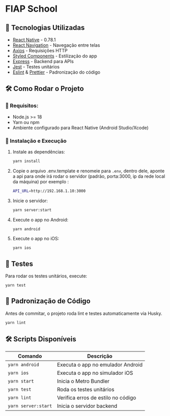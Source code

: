 # FIAP School

## 🚀 Tecnologias Utilizadas

- [React Native](https://reactnative.dev/) - 0.78.1
- [React Navigation](https://reactnavigation.org/) - Navegação entre telas
- [Axios](https://axios-http.com/) - Requisições HTTP
- [Styled Components](https://styled-components.com/) - Estilização do app
- [Express](https://expressjs.com/) - Backend para APIs
- [Jest](https://jestjs.io/) - Testes unitários
- [Eslint](https://eslint.org/) & [Prettier](https://prettier.io/) - Padronização do código

## 🛠️ Como Rodar o Projeto

### 📌 Requisitos:

- Node.js >= 18
- Yarn ou npm
- Ambiente configurado para React Native (Android Studio/Xcode)

### 🔧 Instalação e Execução


1. Instale as dependências:
   ```sh
   yarn install
   ```
2. Copie o arquivo .env.template e renomeie para `.env`, dentro dele, aponte a api para onde irá rodar o servidor (padrão, porta:3000, ip da rede local da máquina) por exemplo :
   ```sh
   API_URL=http://192.168.1.10:3000
   ```
2. Inicie o servidor:
   ```sh
   yarn server:start
   ```
3. Execute o app no Android:
   ```sh
   yarn android
   ```
4. Execute o app no iOS:
   ```sh
   yarn ios
   ```

## 🧪 Testes

Para rodar os testes unitários, execute:

```sh
yarn test
```

## 📜 Padronização de Código

Antes de commitar, o projeto roda lint e testes automaticamente via Husky.

```sh
yarn lint
```

## 🛠️ Scripts Disponíveis

| Comando             | Descrição                          |
| ------------------- | ---------------------------------- |
| `yarn android`      | Executa o app no emulador Android  |
| `yarn ios`          | Executa o app no simulador iOS     |
| `yarn start`        | Inicia o Metro Bundler             |
| `yarn test`         | Roda os testes unitários           |
| `yarn lint`         | Verifica erros de estilo no código |
| `yarn server:start` | Inicia o servidor backend          |
